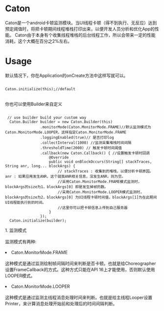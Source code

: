 # Caton
Caton是一个android卡顿监测模块。当UI线程卡顿（得不到执行、无反应）达到预定阈值时，将把卡顿期间线程堆栈打印出来，以便开发人员分析和优化App的性能。
Caton由于本身有个收集线程堆栈的后台线程工作，所以会带来一定的性能消耗，这个大概在百分之2%左右。
# Usage
默认情况下，你在Application的onCreate方法中这样写就可以。
<pre><code>
Caton.initialize(this);//default
</pre></code>
</br >
你也可以使用Builder来自定义
<pre><code>
 // use builder build your custom way
  Caton.Builder builder = new Caton.Builder(this)
                .monitorMode(Caton.MonitorMode.FRAME)//默认监测模式为Caton.MonitorMode.LOOPER，这样指定Caton.MonitorMode.FRAME
                .loggingEnabled(true)// 是否打印log
                .collectInterval(1000) //监测采集堆栈时间间隔
                .thresholdTime(2000) // 触发卡顿时间阈值
                .callback(new Caton.Callback() { //设置触发卡顿时回调
                    @Override
                    public void onBlockOccurs(String[] stackTraces, String anr, long... blockArgs) {
                        // stackTraces : 收集到的堆栈，以便分析卡顿原因。 anr : 如果应用发生ANR，这个就我ANR相关信息，没发生ANR，则为空。 
                        //采用Caton.MonitorMode.FRAME模式监测时，blockArgs的size为1，blockArgs[0] 即是发生掉帧的数。
                        //采用Caton.MonitorMode.LOOPER模式监测时，blockArgs的size为2，blockArgs[0] 为UI线程卡顿时间值，blockArgs[1]为在此期间UI线程能执行到的时间。
                        //这里你可以把卡顿信息上传到自己服务器
                    }
                });
  Caton.initialize(builder);
</pre></code>
1. 监测模式</br>
</br>
监测模式有两种:</br>
</br><li>Caton.MonitorMode.FRAME</li></br>
这种模式是通过监测绘制帧间隔时间来判断是否卡顿。也就是给Choreographer设置FrameCallback的方式。这种方式只能在API 16上才能使用，否则默认使用LOOPER模式。</br>
</br><li>Caton.MonitorMode.LOOPER</li></br>
这种模式是通过监测主线程消息处理时间来判断。也就是给主线程Looper设置Printer，来计算消息处理开始前和处理后的时间间隔判断。

